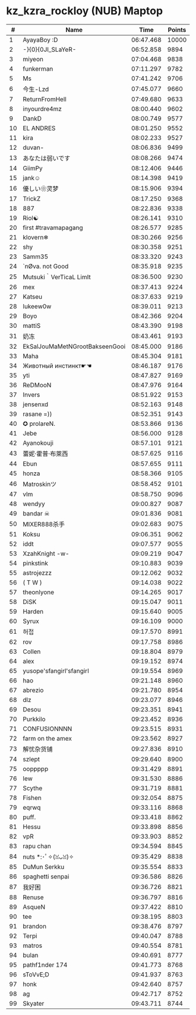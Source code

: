 # kz_kzra_rockloy (NUB) Maptop

|  # | Name | Time | Points |
|-------------- | -------------- | -------------- | -------------- | 
| 1 | AyayaBoy :D | 06:47.468 | 10000 | 
| 2 | -}{0}{0JI_SLaYeR- | 06:52.858 | 9894 | 
| 3 | miyeon | 07:04.468 | 9838 | 
| 4 | funkerman | 07:11.297 | 9782 | 
| 5 | Ms | 07:41.242 | 9706 | 
| 6 | 今生-Lzd | 07:45.077 | 9660 | 
| 7 | ReturnFromHell | 07:49.680 | 9633 | 
| 8 | inyourdre4mz | 08:00.440 | 9602 | 
| 9 | DankD | 08:00.749 | 9577 | 
| 10 | EL ANDRES | 08:01.250 | 9552 | 
| 11 | kira | 08:02.233 | 9527 | 
| 12 | duvan- | 08:06.836 | 9499 | 
| 13 | あなたは弱いです | 08:08.266 | 9474 | 
| 14 | GiimPy | 08:12.406 | 9446 | 
| 15 | jank☺ | 08:14.398 | 9419 | 
| 16 | 優しい❀灵梦 | 08:15.906 | 9394 | 
| 17 | TrickZ | 08:17.250 | 9368 | 
| 18 | 887 | 08:22.836 | 9338 | 
| 19 | Riol☯ | 08:26.141 | 9310 | 
| 20 | first #travamapagang | 08:26.577 | 9285 | 
| 21 | klovern❄ | 08:30.266 | 9256 | 
| 22 | shy | 08:30.358 | 9251 | 
| 23 | Samm35 | 08:33.320 | 9243 | 
| 24 | `nØva. not Good | 08:35.918 | 9235 | 
| 25 | Mutsuki｀VerTicaL LimIt | 08:36.500 | 9230 | 
| 26 | mex | 08:37.413 | 9224 | 
| 27 | Katseu | 08:37.633 | 9219 | 
| 28 | lukeew0w | 08:39.011 | 9213 | 
| 29 | Boyo | 08:42.366 | 9204 | 
| 30 | mattiS | 08:43.390 | 9198 | 
| 31 | 奶冻 | 08:43.461 | 9193 | 
| 32 | EkSalJouMaMetNGrootBakseenGooi | 08:45.000 | 9186 | 
| 33 | Maha | 08:45.304 | 9181 | 
| 34 | Животный инстинкт☛☚ | 08:46.187 | 9176 | 
| 35 | yti | 08:47.827 | 9169 | 
| 36 | ReDMooN | 08:47.976 | 9164 | 
| 37 | Invers | 08:51.922 | 9153 | 
| 38 | jensenxd | 08:52.163 | 9148 | 
| 39 | rasane =)) | 08:52.351 | 9143 | 
| 40 | ✪ prolareN. | 08:53.866 | 9136 | 
| 41 | Jebe | 08:56.000 | 9128 | 
| 42 | Ayanokouji | 08:57.101 | 9121 | 
| 43 | 蕾妮·霍普·布萊西 | 08:57.625 | 9116 | 
| 44 | Ebun | 08:57.655 | 9111 | 
| 45 | honza | 08:58.366 | 9105 | 
| 46 | Matroskinツ | 08:58.452 | 9101 | 
| 47 | vlm | 08:58.750 | 9096 | 
| 48 | wendyy | 09:00.827 | 9087 | 
| 49 | bandar ☠ | 09:01.836 | 9081 | 
| 50 | MIXER888杀手 | 09:02.683 | 9075 | 
| 51 | Koksu | 09:06.351 | 9062 | 
| 52 | iddt | 09:07.577 | 9055 | 
| 53 | XzahKnight -w- | 09:09.219 | 9047 | 
| 54 | pinkstink | 09:10.883 | 9039 | 
| 55 | astrojezzz | 09:12.062 | 9032 | 
| 56 | ( T W ) | 09:14.038 | 9022 | 
| 57 | theonlyone | 09:14.265 | 9017 | 
| 58 | DiSK | 09:15.047 | 9011 | 
| 59 | Harden | 09:15.640 | 9005 | 
| 60 | Syrux | 09:16.109 | 9000 | 
| 61 | 허접 | 09:17.570 | 8991 | 
| 62 | rov | 09:17.758 | 8986 | 
| 63 | Collen | 09:18.804 | 8979 | 
| 64 | alex | 09:19.152 | 8974 | 
| 65 | yusope'sfangirl'sfangirl | 09:19.554 | 8969 | 
| 66 | hao | 09:21.148 | 8960 | 
| 67 | abrezio | 09:21.780 | 8954 | 
| 68 | dlz | 09:23.077 | 8946 | 
| 69 | Desou | 09:23.351 | 8941 | 
| 70 | Purkkilo | 09:23.452 | 8936 | 
| 71 | CONFUSIONNNN | 09:23.515 | 8931 | 
| 72 | farm on the amex | 09:23.562 | 8927 | 
| 73 | 解忧杂货铺 | 09:27.836 | 8910 | 
| 74 | szlept | 09:29.640 | 8900 | 
| 75 | ooppppp | 09:31.429 | 8891 | 
| 76 | lew | 09:31.530 | 8886 | 
| 77 | Scythe | 09:31.719 | 8881 | 
| 78 | Fishen | 09:32.054 | 8875 | 
| 79 | eqrwq | 09:33.116 | 8868 | 
| 80 | puff. | 09:33.418 | 8862 | 
| 81 | Hessu | 09:33.898 | 8856 | 
| 82 | vpR | 09:33.903 | 8852 | 
| 83 | rapu chan | 09:34.594 | 8845 | 
| 84 | nuts *:･ﾟ✧(ꈍᴗꈍ)✧ | 09:35.429 | 8838 | 
| 85 | DuMun Serkku | 09:35.554 | 8833 | 
| 86 | spaghetti senpai | 09:36.586 | 8826 | 
| 87 | 我好困 | 09:36.726 | 8821 | 
| 88 | Renuse | 09:36.797 | 8816 | 
| 89 | 󠀡󠀡⁧⁧AsqueN | 09:37.422 | 8810 | 
| 90 | tee | 09:38.195 | 8803 | 
| 91 | brandon | 09:38.476 | 8797 | 
| 92 | Terpi | 09:40.047 | 8788 | 
| 93 | matros | 09:40.554 | 8781 | 
| 94 | bulan | 09:40.691 | 8777 | 
| 95 | pathf1nder 174 | 09:41.773 | 8768 | 
| 96 | sToVvE;D | 09:41.937 | 8763 | 
| 97 | honk | 09:42.640 | 8757 | 
| 98 | ag | 09:42.717 | 8752 | 
| 99 | Skyater | 09:43.711 | 8744 | 

